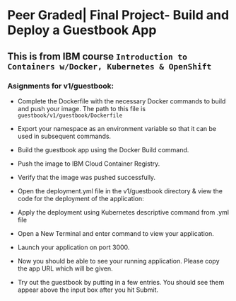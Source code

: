 # Peer Graded| Final Project- Build and Deploy a Guestbook App

## This is from IBM course `Introduction to Containers w/Docker, Kubernetes & OpenShift`

### Asignments for v1/guestbook:

- Complete the Dockerfile with the necessary Docker commands to build and push your image. The path to this file is `guestbook/v1/guestbook/Dockerfile`

- Export your namespace as an environment variable so that it can be used in subsequent commands.
- Build the guestbook app using the Docker Build command.
- Push the image to IBM Cloud Container Registry.
- Verify that the image was pushed successfully.
- Open the deployment.yml file in the v1/guestbook directory & view the code for the deployment of the application:
- Apply the deployment using Kubernetes descriptive command from .yml file
- Open a New Terminal and enter command to view your application.
- Launch your application on port 3000.
- Now you should be able to see your running application. Please copy the app URL which will be given.
- Try out the guestbook by putting in a few entries. You should see them appear above the input box after you hit Submit.
